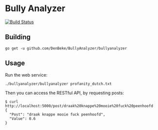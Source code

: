 Bully Analyzer
==============

[![Build Status](https://travis-ci.org/DenBeke/BullyAnalyzer.svg?branch=master)](https://travis-ci.org/DenBeke/BullyAnalyzer)

Building
--------

    go get -u github.com/DenBeke/BullyAnalyzer/bullyanalyzer

Usage
-----

Run the web service:

    ./bullyanalyzer/bullyanalyzer profanity_dutch.txt

Then you can access the RESTful API, by requesting posts:

    $ curl http://localhost:5000/post/draak%20knappe%20mooie%20fuck%20peenhoofd
    {
      "Post": "draak knappe mooie fuck peenhoofd",
      "Value": 0.6
    }

